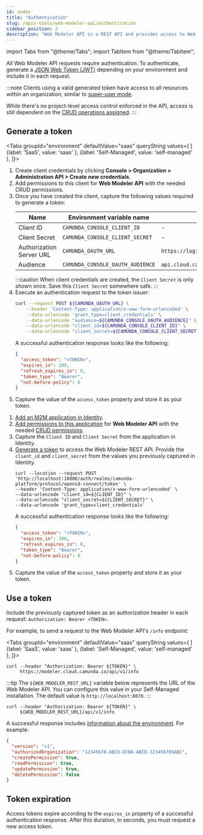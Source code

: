 ```yaml
---
id: index
title: "Authentication"
slug: /apis-tools/web-modeler-api/authentication
sidebar_position: 2
description: "Web Modeler API is a REST API and provides access to Web Modeler data. Requests and responses are in JSON notation."
---
```


import Tabs from "@theme/Tabs";
import TabItem from "@theme/TabItem";

All Web Modeler API requests require authentication. To authenticate, generate a [JSON Web Token (JWT)](https://jwt.io/introduction/) depending on your environment and include it in each request.

:::note
Clients using a valid generated token have access to all resources within an organization, similar to [super-user mode](/components/modeler/web-modeler/collaboration.md#super-user-mode).

While there's no project-level access control enforced in the API, access is still dependent on the [CRUD operations assigned](#generate-a-token).
:::

## Generate a token

<Tabs groupId="environment" defaultValue="saas" queryString values={
[
{label: 'SaaS', value: 'saas' },
{label: 'Self-Managed', value: 'self-managed' },
]}>

<TabItem value='saas'>

1. Create client credentials by clicking **Console > Organization > Administration API > Create new credentials**.
2. Add permissions to this client for **Web Modeler API** with the needed CRUD permissions.
3. Once you have created the client, capture the following values required to generate a token:
   <!-- this comment convinces the markdown processor to still treat the table as a table, but without adding surrounding paragraphs. 🤷 -->
   | Name                     | Environment variable name        | Default value                                |
   | ------------------------ | -------------------------------- | -------------------------------------------- |
   | Client ID                | `CAMUNDA_CONSOLE_CLIENT_ID`      | -                                            |
   | Client Secret            | `CAMUNDA_CONSOLE_CLIENT_SECRET`  | -                                            |
   | Authorization Server URL | `CAMUNDA_OAUTH_URL`              | `https://login.cloud.camunda.io/oauth/token` |
   | Audience                 | `CAMUNDA_CONSOLE_OAUTH_AUDIENCE` | `api.cloud.camunda.io`                       |
   <!-- this comment convinces the markdown processor to still treat the table as a table, but without adding surrounding paragraphs. 🤷 -->
   :::caution
   When client credentials are created, the `Client Secret` is only shown once. Save this `Client Secret` somewhere safe.
   :::
4. Execute an authentication request to the token issuer:
   ```bash
   curl --request POST ${CAMUNDA_OAUTH_URL} \
       --header 'Content-Type: application/x-www-form-urlencoded' \
       --data-urlencode 'grant_type=client_credentials' \
       --data-urlencode "audience=${CAMUNDA_CONSOLE_OAUTH_AUDIENCE}" \
       --data-urlencode "client_id=${CAMUNDA_CONSOLE_CLIENT_ID}" \
       --data-urlencode "client_secret=${CAMUNDA_CONSOLE_CLIENT_SECRET}"
   ```
   A successful authentication response looks like the following:
   ```json
   {
     "access_token": "<TOKEN>",
     "expires_in": 300,
     "refresh_expires_in": 0,
     "token_type": "Bearer",
     "not-before-policy": 0
   }
   ```
5. Capture the value of the `access_token` property and store it as your token.

</TabItem>

<TabItem value='self-managed'>

1. [Add an M2M application in Identity](/self-managed/identity/application-user-group-role-management/applications.md).
2. [Add permissions to this application](/self-managed/identity/application-user-group-role-management/applications.md) for **Web Modeler API** with the needed [CRUD permissions](/self-managed/identity/access-management/access-management-overview.md#preset-permissions).
3. Capture the `Client ID` and `Client Secret` from the application in Identity.
4. [Generate a token](/self-managed/identity/authentication.md) to access the Web Modeler REST API. Provide the `client_id` and `client_secret` from the values you previously captured in Identity.
   ```shell
   curl --location --request POST 'http://localhost:18080/auth/realms/camunda-platform/protocol/openid-connect/token' \
   --header 'Content-Type: application/x-www-form-urlencoded' \
   --data-urlencode "client_id=${CLIENT_ID}" \
   --data-urlencode "client_secret=${CLIENT_SECRET}" \
   --data-urlencode 'grant_type=client_credentials'
   ```
   A successful authentication response looks like the following:
   ```json
   {
     "access_token": "<TOKEN>",
     "expires_in": 300,
     "refresh_expires_in": 0,
     "token_type": "Bearer",
     "not-before-policy": 0
   }
   ```
5. Capture the value of the `access_token` property and store it as your token.

</TabItem>

</Tabs>

## Use a token

Include the previously captured token as an authorization header in each request: `Authorization: Bearer <TOKEN>`.

For example, to send a request to the Web Modeler API's `/info` endpoint:

<Tabs groupId="environment" defaultValue="saas" queryString values={
[
{label: 'SaaS', value: 'saas' },
{label: 'Self-Managed', value: 'self-managed' },
]}>

<TabItem value='saas'>

```shell
curl --header "Authorization: Bearer ${TOKEN}" \
     https://modeler.cloud.camunda.io/api/v1/info
```

</TabItem>

<TabItem value='self-managed'>

:::tip
The `${WEB_MODELER_REST_URL}` variable below represents the URL of the Web Modeler API. You can configure this value in your Self-Managed installation. The default value is `http://localhost:8070`.
:::

```shell
curl --header "Authorization: Bearer ${TOKEN}" \
     ${WEB_MODELER_REST_URL}/api/v1/info
```

</TabItem>
</Tabs>

A successful response includes [information about the environment](https://modeler.camunda.io/swagger-ui/index.html#/Info/getInfo). For example:

```json
{
  "version": "v1",
  "authorizedOrganization": "12345678-ABCD-DCBA-ABCD-123456789ABC",
  "createPermission": true,
  "readPermission": true,
  "updatePermission": true,
  "deletePermission": false
}
```

## Token expiration

Access tokens expire according to the `expires_in` property of a successful authentication response. After this duration, in seconds, you must request a new access token.
